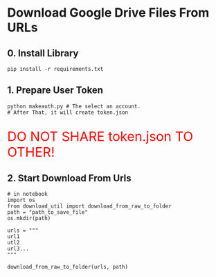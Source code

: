 # Download Google Drive Files From URLs

## 0. Install Library
```
pip install -r requirements.txt
```

## 1. Prepare User Token
```
python makeauth.py # The select an account.
# After That, it will create token.json
```
<p style="color:red;font-size:30px">DO NOT SHARE token.json TO OTHER!</p>

## 2. Start Download From Urls
```
# in notebook
import os
from download_util import download_from_raw_to_folder
path = "path_to_save_file"
os.mkdir(path)

urls = """
url1
utl2
url3...
"""

download_from_raw_to_folder(urls, path)
```

